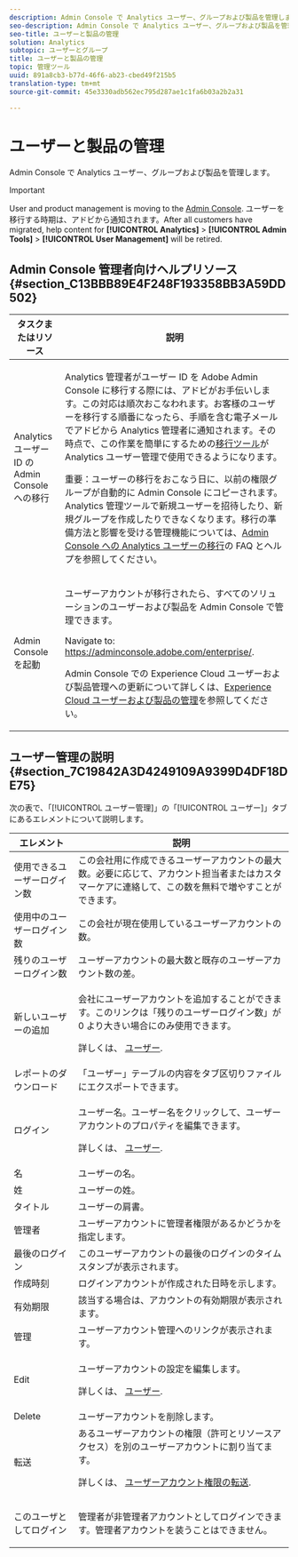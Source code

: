 ```yaml
---
description: Admin Console で Analytics ユーザー、グループおよび製品を管理します。
seo-description: Admin Console で Analytics ユーザー、グループおよび製品を管理します。
seo-title: ユーザーと製品の管理
solution: Analytics
subtopic: ユーザーとグループ
title: ユーザーと製品の管理
topic: 管理ツール
uuid: 891a8cb3-b77d-46f6-ab23-cbed49f215b5
translation-type: tm+mt
source-git-commit: 45e3330adb562ec795d287ae1c1fa6b03a2b2a31

---
```



# ユーザーと製品の管理

Admin Console で Analytics ユーザー、グループおよび製品を管理します。

>[!IMPORTANT]
>
>User and product management is moving to the [Admin Console](https://helpx.adobe.com/enterprise/using/admin-console.html). ユーザーを移行する時期は、アドビから通知されます。After all customers have migrated, help content for **[!UICONTROL Analytics]** &gt; **[!UICONTROL Admin Tools]** &gt; **[!UICONTROL User Management]** will be retired.

## Admin Console 管理者向けヘルプリソース {#section_C13BBB89E4F248F193358BB3A59DD502}

<table id="table_9263797773A749628E12BB3C1EBE620B"> 
 <thead> 
  <tr> 
   <th colname="col1" class="entry"> タスクまたはリソース </th> 
   <th colname="col2" class="entry"> 説明 </th> 
  </tr>
 </thead>
 <tbody> 
  <tr> 
   <td colname="col1"> <p>Analytics ユーザー ID の Admin Console への移行 </p> </td> 
   <td colname="col2"> <p> Analytics 管理者がユーザー ID を Adobe Admin Console に移行する際には、アドビがお手伝いします。この対応は順次おこなわれます。お客様のユーザーを移行する順番になったら、手順を含む電子メールでアドビから Analytics 管理者に通知されます。その時点で、この作業を簡単にするための<a href="https://marketing.adobe.com/resources/help/en_US/experience-cloud/admin-console/analytics-migration/t_migrate-users.html" format="html" scope="external">移行ツール</a>が Analytics ユーザー管理で使用できるようになります。 </p> <p>重要：ユーザーの移行をおこなう日に、以前の権限グループが自動的に Admin Console にコピーされます。Analytics 管理ツールで新規ユーザーを招待したり、新規グループを作成したりできなくなります。移行の準備方法と影響を受ける管理機能については、<a href="https://marketing.adobe.com/resources/help/en_US/experience-cloud/admin-console/analytics-migration/" format="https" scope="external">Admin Console への Analytics ユーザーの移行</a>の FAQ とヘルプを参照してください。 </p> </td> 
  </tr> 
  <tr> 
   <td colname="col1"> <p>Admin Console を起動 </p> </td> 
   <td colname="col2"> <p>ユーザーアカウントが移行されたら、すべてのソリューションのユーザーおよび製品を Admin Console で管理できます。 </p> <p>Navigate to: <a href="https://adminconsole.adobe.com/enterprise/#" format="html" scope="external"> https://adminconsole.adobe.com/enterprise/</a>. </p> <p>Admin Console での Experience Cloud ユーザーおよび製品管理への更新について詳しくは、<a href="https://marketing.adobe.com/resources/help/en_US/mcloud/admin_getting_started.html" format="html" scope="external">Experience Cloud ユーザーおよび製品の管理</a>を参照してください。 </p> </td> 
  </tr> 
 </tbody> 
</table>

## ユーザー管理の説明 {#section_7C19842A3D4249109A9399D4DF18DE75}

次の表で、「[!UICONTROL ユーザー管理]」の「[!UICONTROL ユーザー]」タブにあるエレメントについて説明します。

<table id="table_6F81D1095EB945D8995FF971B65BA52A"> 
 <thead> 
  <tr> 
   <th colname="col1" class="entry"> エレメント </th> 
   <th colname="col2" class="entry"> 説明 </th> 
  </tr> 
 </thead>
 <tbody> 
  <tr> 
   <td colname="col1"> <span class="wintitle"> 使用できるユーザーログイン数</span> </td> 
   <td colname="col2"> この会社用に作成できるユーザーアカウントの最大数。必要に応じて、アカウント担当者またはカスタマーケアに連絡して、この数を無料で増やすことができます。 </td> 
  </tr> 
  <tr> 
   <td colname="col1"> <span class="wintitle"> 使用中のユーザーログイン数</span> </td> 
   <td colname="col2"> この会社が現在使用しているユーザーアカウントの数。 </td> 
  </tr> 
  <tr> 
   <td colname="col1"> <span class="wintitle"> 残りのユーザーログイン数</span> </td> 
   <td colname="col2"> ユーザーアカウントの最大数と既存のユーザーアカウント数の差。 </td> 
  </tr> 
  <tr> 
   <td colname="col1"> <span class="wintitle"> 新しいユーザーの追加</span> </td> 
   <td colname="col2"> <p>会社にユーザーアカウントを追加することができます。このリンクは「残りのユーザーログイン数」が 0 より大きい場合にのみ使用できます。 </p> <p>詳しくは、 <a href="/help/admin/user-management2/c-user-management/users.md" format="dita" scope="local"> ユーザー</a>. </p> </td> 
  </tr> 
  <tr> 
   <td colname="col1"> <span class="wintitle"> レポートのダウンロード</span> </td> 
   <td colname="col2">「<span class="wintitle">ユーザー</span>」テーブルの内容をタブ区切りファイルにエクスポートできます。 </td> 
  </tr> 
  <tr> 
   <td colname="col1"> <span class="wintitle"> ログイン</span> </td> 
   <td colname="col2"> <p>ユーザー名。ユーザー名をクリックして、ユーザーアカウントのプロパティを編集できます。 </p> <p>詳しくは、 <a href="/help/admin/user-management2/c-user-management/users.md" format="dita" scope="local"> ユーザー</a>. </p> </td> 
  </tr> 
  <tr> 
   <td colname="col1"> <span class="wintitle"> 名</span> </td> 
   <td colname="col2"> ユーザーの名。 </td> 
  </tr> 
  <tr> 
   <td colname="col1"> <span class="wintitle"> 姓</span> </td> 
   <td colname="col2"> ユーザーの姓。 </td> 
  </tr> 
  <tr> 
   <td colname="col1"> <span class="wintitle"> タイトル</span> </td> 
   <td colname="col2"> ユーザーの肩書。 </td> 
  </tr> 
  <tr> 
   <td colname="col1"> <span class="wintitle"> 管理者</span> </td> 
   <td colname="col2"> ユーザーアカウントに管理者権限があるかどうかを指定します。 </td> 
  </tr> 
  <tr> 
   <td colname="col1"> <span class="wintitle"> 最後のログイン</span> </td> 
   <td colname="col2"> このユーザーアカウントの最後のログインのタイムスタンプが表示されます。 </td> 
  </tr> 
  <tr> 
   <td colname="col1"><span class="wintitle"> 作成時刻</span> </td> 
   <td colname="col2"> ログインアカウントが作成された日時を示します。 </td> 
  </tr> 
  <tr> 
   <td colname="col1"> <span class="wintitle"> 有効期限</span> </td> 
   <td colname="col2"> 該当する場合は、アカウントの有効期限が表示されます。 </td> 
  </tr> 
  <tr> 
   <td colname="col1"> <span class="wintitle"> 管理</span> </td> 
   <td colname="col2"> ユーザーアカウント管理へのリンクが表示されます。 </td> 
  </tr> 
  <tr> 
   <td colname="col1"> <span class="wintitle"> Edit</span> </td> 
   <td colname="col2"> <p>ユーザーアカウントの設定を編集します。 </p> <p>詳しくは、 <a href="/help/admin/user-management2/c-user-management/users.md" format="dita" scope="local"> ユーザー</a>. </p> </td> 
  </tr> 
  <tr> 
   <td colname="col1"> <span class="wintitle"> Delete</span> </td> 
   <td colname="col2"> ユーザーアカウントを削除します。 </td> 
  </tr> 
  <tr> 
   <td colname="col1"> <span class="wintitle"> 転送</span> </td> 
   <td colname="col2">あるユーザーアカウントの権限（許可とリソースアクセス）を別のユーザーアカウントに割り当てます。 <p>詳しくは、 <a href="/help/admin/user-management2/c-user-management/t-transfer-user-accout-privileges.md" format="dita" scope="local"> ユーザーアカウント権限の転送</a>. </p> </td> 
  </tr> 
  <tr> 
   <td colname="col1"><span class="wintitle"> このユーザとしてログイン</span> </td> 
   <td colname="col2"> <p>管理者が非管理者アカウントとしてログインできます。管理者アカウントを装うことはできません。 </p> </td> 
  </tr> 
 </tbody> 
</table>

